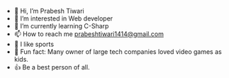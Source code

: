 - 👋 Hi, I’m Prabesh Tiwari
- 👀 I’m interested in Web developer 
- 🌱 I’m currently learning C-Sharp
- 📫 How to reach me prabeshtiwari1414@gmail.com
- 💓 I like sports
- 🙂 Fun fact: Many owner of large tech companies loved video games as kids.
- 👍 Be a best person of all.
<!---
prabeshtiwari1414/prabeshtiwari1414 is a ✨ special ✨ repository because its `README.md` (this file) appears on your GitHub profile.
You can click the Preview link to take a look at your changes.
--->

